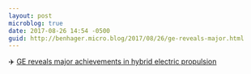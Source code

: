 ```yaml
---
layout: post
microblog: true
date: 2017-08-26 14:54 -0500
guid: http://benhager.micro.blog/2017/08/26/ge-reveals-major.html
---
```

✈️ [GE reveals major achievements in hybrid electric propulsion](https://www.flightglobal.com/news/articles/ge-reveals-major-achievements-in-hybrid-electric-pro-440602)
